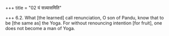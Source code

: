 +++
title = "02 यं सन्न्यासमिति"

+++
6.2. What \[the learned\] call renunciation, O son of Pandu, know that
to be \[the same as\] the Yoga. For without renouncing intention \[for
fruit\], one does not become a man of Yoga.
